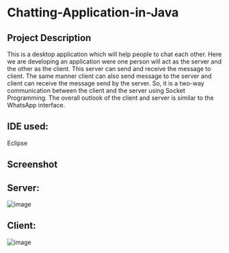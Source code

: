 
# Chatting-Application-in-Java
## Project Description
This is a desktop application which will help people to chat each other. Here we are developing an application were one person will act as the server and the other as the client. This server can send and receive the message to client. The same manner client can also send message to the server and client can receive the message send by the server. So, it is a two-way communication between the client and the server using Socket Programming. The overall outlook of the client and server is similar to the WhatsApp interface. 

## IDE used:
Eclipse

## Screenshot
## Server:
![image](https://github.com/KordePriyanka/Chatting-Application-in-Java/assets/98102061/88acd3fc-6785-4388-b68f-7a103a3e8f20)
## Client:
![image](https://github.com/KordePriyanka/Chatting-Application-in-Java/assets/98102061/79fdef5b-9bd0-46b7-ada9-e79455443c57)
